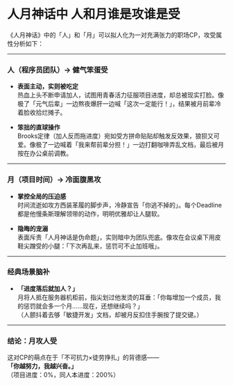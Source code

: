 # 人月神话中 人和月谁是攻谁是受
《人月神话》中的「人」和「月」可以拟人化为一对充满张力的职场CP，攻受属性分析如下：

---

### **人（程序员团队）→ 健气笨蛋受**

- **表面主动，实则被吃定**  
    热血上头不断申请加人，试图用青春活力征服项目进度，却总被现实打脸。像极了「元气后辈」一边熬夜爆肝一边喊「这次一定能行！」，结果被月前辈冷着脸收拾烂摊子。
    
- **笨拙的直球操作**  
    Brooks定律（加人反而拖进度）宛如受方拼命贴贴却触发反效果，狼狈又可爱。像极了一边喊着「我来帮前辈分担！」一边打翻咖啡弄乱文档，最后被月按在办公桌前调教。
    

---

### **月（项目时间）→ 冷面腹黑攻**

- **掌控全局的压迫感**  
    时间流逝如攻方西装革履的脚步声，冷静宣告「你逃不掉的」。每个Deadline都是他慢条斯理解领带的动作，明明优雅却让人腿软。
    
- **隐晦的宠溺**  
    表面斥责「人月神话是伪命题」，实则暗中为团队兜底。像攻在会议桌下用皮鞋尖蹭受的小腿：「下次再乱来，惩罚可不止加班哦」。
    

---

### **经典场景脑补**

- **「进度落后就加人？」**  
    月将人抵在服务器机柜前，指尖划过他发烫的耳垂：「你每增加一个成员，我的惩罚就会多一个月……现在，还想继续吗？」  
    （人颤抖着去够「敏捷开发」文档，却被月反扣住手腕按了提交键。）
    

---

### **结论：月攻人受**

这对CP的萌点在于「不可抗力×徒劳挣扎」的背德感——  
**「你越努力，我越兴奋。」**  
（项目进度：0%，同人本进度：200%）
